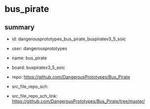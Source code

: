 # bus_pirate
 
## summary 
* id: dangerousprototypes_bus_pirate_buspiratev3_5_soic
* user: dangerousprototypes
* name: bus_pirate
* board: buspiratev3_5_soic
* repo: https://github.com/DangerousPrototypes/Bus_Pirate



* src_file_repo_sch: 
* src_file_repo_sch_link: https://github.com/DangerousPrototypes/Bus_Pirate/tree/master/







